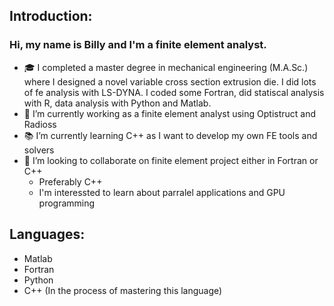 ## Introduction:
### Hi, my name is Billy and I'm a finite element analyst.
- 🎓 I completed a master degree in mechanical engineering (M.A.Sc.) where I designed a novel variable cross section extrusion die. I did lots of fe analysis with LS-DYNA. I coded some Fortran, did statiscal analysis with R, data analysis with Python and Matlab.
- 🔧 I’m currently working as a finite element analyst using Optistruct and Radioss
- 📚 I’m currently learning C++ as I want to develop my own FE tools and solvers
- 💪 I’m looking to collaborate on finite element project either in Fortran or C++
  - Preferably C++
  - I'm interessted to learn about parralel applications and GPU programming

## Languages:
- Matlab
- Fortran
- Python
- C++ (In the process of mastering this language)
<!--
**b1llg/b1llg** is a ✨ _special_ ✨ repository because its `README.md` (this file) appears on your GitHub profile.

Here are some ideas to get you started:

- 🔭 I’m currently working on ...
- 🌱 I’m currently learning ...
- 👯 I’m looking to collaborate on ...
- 🤔 I’m looking for help with ...
- 💬 Ask me about ...
- 📫 How to reach me: ...
- 😄 Pronouns: ...
- ⚡ Fun fact: ...
-->
